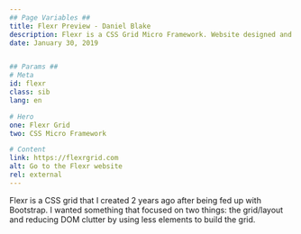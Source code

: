 ```yaml
---
## Page Variables ##
title: Flexr Preview - Daniel Blake
description: Flexr is a CSS Grid Micro Framework. Website designed and developed by Daniel Blake.
date: January 30, 2019


## Params ##
# Meta
id: flexr
class: sib
lang: en

# Hero
one: Flexr Grid
two: CSS Micro Framework

# Content
link: https://flexrgrid.com
alt: Go to the Flexr website
rel: external
---
```


Flexr is a CSS grid that I created 2 years ago after being fed up with Bootstrap. I wanted something that focused on two things: the grid/layout and reducing DOM clutter by using less elements to build the grid.
